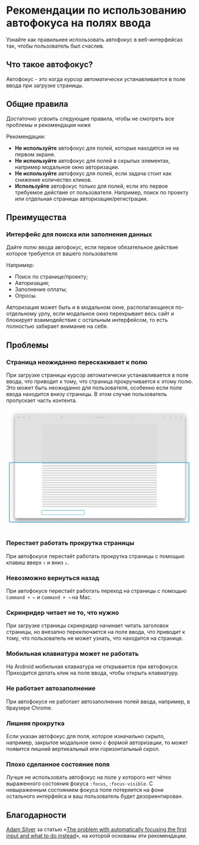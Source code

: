 # Рекомендации по использованию автофокуса на полях ввода
Узнайте как правильнее использовать автофокус в веб-интерфейсах так, чтобы пользователь был счаслив.

## Что такое автофокус?
Автофокус - это когда курсор автоматически устанавливается в поле ввода при загрузке страницы.

## Общие правила
Достаточно усвоить следующие правила, чтобы не смотреть все проблемы и рекомендации ниже

Рекомендации:
- **Не используйте** автофокус для полей, которые находятся не на первом экране.
- **Не используйте** автофокус для полей в скрытых элементах, например модальное окно авторизации.
- **Не используйте** автофокус для полей, если задача стоит как снижение количество кликов.
- **Используйте** автофокус только для полей, если это первое требуемое действие от пользователя. Например, поиск по проекту или отдельная страницы авторизации/регистрации.

## Преимущества
### Интерфейс для поиска или заполнения данных
Дайте полю ввода автофокус, если первое обязательное действие которое требуется от вашего пользователя

Например:
- Поиск по странице/проекту;
- Авторизация;
- Заполнение оплаты;
- Опросы.

Авторизация может быть и в модальном окне, располагающееся по-отдельному урлу, если модальное окно перекрывает весь сайт и блокирует взаимодействие с остальным интерфейсом, то есть полностью забирает внимание на себя.

## Проблемы
### Страница неожиданно перескакивает к полю
При загрузке страницы курсор автоматически устанавливается в поле ввода, что приводит к тому, что страница прокручивается к этому полю. Это может быть неожиданно для пользователя, особенно если поле ввода находится внизу страницы. В этом случае пользователь пропускает часть контента.

![autofocus-1.jpg](assets/autofocus-1.jpg)

### Перестает работать прокрутка страницы
При автофокусе перестаёт работать прокрутка страницы с помощью клавиш вверх `↑` и вниз `↓`.

### Невозможно вернуться назад
При автофокусе перестаёт работать переход на страницы с помощью `Command + ←` и `Command + →` на Mac.

### Скринридер читает не то, что нужно
При загрузке страницы скринридер начинает читать заголовок страницы, но внезапно переключается на поле ввода, что приводит к тому, что пользователь не может узнать, что находится на странице.

### Мобильная клавиатура может не работать
На Android мобильная клавиатура не открывается при автофокусе. Приходится делать клик на поле ввода, чтобы открыть клавиатуру.

### Не работает автозаполнение
При автофокусе не работает автозаполнение полей ввода, например, в браузере Chrome.

### Лишняя прокрутка
Если указан автофокус для поля, которое изначально скрыто, например, закрытое модальное окно с формой авторизации, то может появится лишний вертикальный или горизонтальный скрол.

### Плохо сделанное состояние поля
Лучше не использовать автофокус на поле у которого нет чётко выраженного состояния фокуса `:focus`, `:focus-visible`. С невыраженным состоянием фокуса поле потеряется на фоне остального интерфейса и ваш пользователь будет дезориентирован.

## Благодарности
[Adam Silver](https://adamsilver.io/) за статью «[The problem with automatically focusing the first input and what to do instead](https://adamsilver.io/blog/the-problem-with-automatically-focusing-the-first-input-and-what-to-do-instead/)», на которой основаны эти рекомендации.
